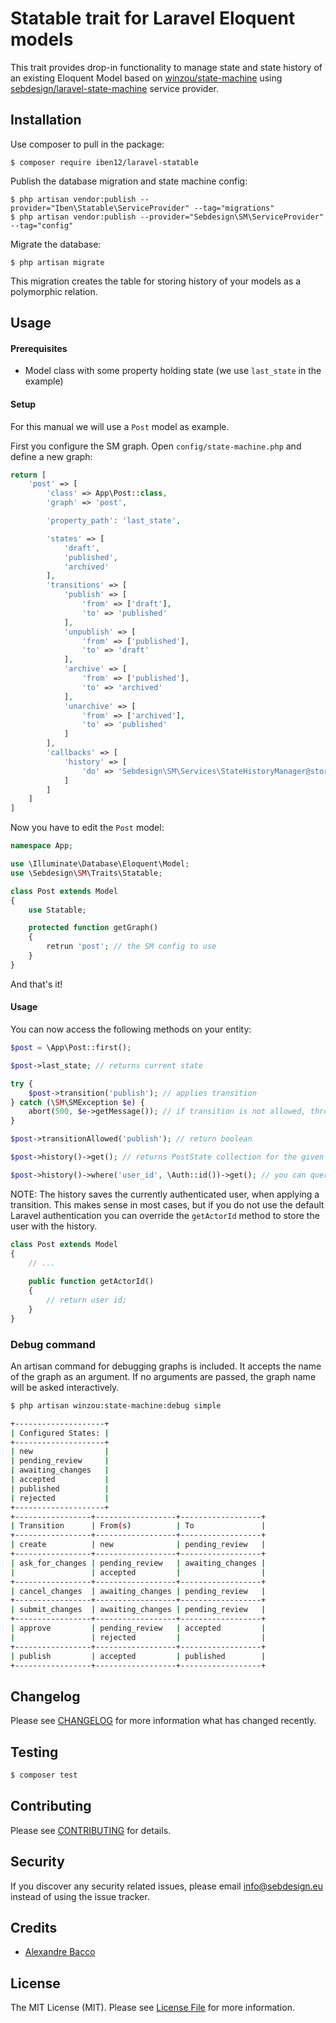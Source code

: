 # Statable trait for Laravel Eloquent models

This trait provides drop-in functionality to manage state and state history of an existing Eloquent Model based on [winzou/state-machine](https://github.com/winzou/state-machine) using [sebdesign/laravel-state-machine](https://github.com/sebdesign/laravel-state-machine) service provider.

## Installation

Use composer to pull in the package:
```
$ composer require iben12/laravel-statable
```
Publish the database migration and state machine config:
```
$ php artisan vendor:publish --provider="Iben\Statable\ServiceProvider" --tag="migrations"
$ php artisan vendor:publish --provider="Sebdesign\SM\ServiceProvider" --tag="config" 
```
Migrate the database:
```
$ php artisan migrate
```
This migration creates the table for storing history of your models as a polymorphic relation.

## Usage

#### Prerequisites
* Model class with some property holding state (we use `last_state` in the example)

#### Setup

For this manual we will use a `Post` model as example.

First you configure the SM graph. Open `config/state-machine.php` and define a new graph:
```php
return [
    'post' => [
        'class' => App\Post::class,
        'graph' => 'post',

        'property_path': 'last_state',

        'states' => [
            'draft',
            'published',
            'archived'
        ],
        'transitions' => [
            'publish' => [
                'from' => ['draft'],
                'to' => 'published'
            ],
            'unpublish' => [
                'from' => ['published'],
                'to' => 'draft'
            ],
            'archive' => [
                'from' => ['published'],
                'to' => 'archived'
            ],
            'unarchive' => [
                'from' => ['archived'],
                'to' => 'published'
            ]
        ],
        'callbacks' => [
            'history' => [
                'do' => 'Sebdesign\SM\Services\StateHistoryManager@storeHistory'
            ]
        ]
    ]
]

```

Now you have to edit the `Post` model:
```php
namespace App;

use \Illuminate\Database\Eloquent\Model;
use \Sebdesign\SM\Traits\Statable;

class Post extends Model
{
    use Statable;

    protected function getGraph()
    {
    	retrun 'post'; // the SM config to use
	}
}
```

And that's it!

#### Usage
You can now access the following methods on your entity:
```php
$post = \App\Post::first();

$post->last_state; // returns current state

try {
    $post->transition('publish'); // applies transition
} catch (\SM\SMException $e) {
    abort(500, $e->getMessage()); // if transition is not allowed, throws exception
}

$post->transitionAllowed('publish'); // return boolean

$post->history()->get(); // returns PostState collection for the given Post

$post->history()->where('user_id', \Auth::id())->get(); // you can query history as any Eloquent relation
```

NOTE: The history saves the currently authenticated user, when applying a transition. This makes sense in most cases, but if you do not use the default Laravel authentication you can override the `getActorId` method to store the user with the history.

```php
class Post extends Model
{
	// ...
	
	public function getActorId()
	{
		// return user id;
	}
}
```

### Debug command

An artisan command for debugging graphs is included. It accepts the name of the graph as an argument. If no arguments are passed, the graph name will be asked interactively.

```bash
$ php artisan winzou:state-machine:debug simple

+--------------------+
| Configured States: |
+--------------------+
| new                |
| pending_review     |
| awaiting_changes   |
| accepted           |
| published          |
| rejected           |
+--------------------+
+-----------------+------------------+------------------+
| Transition      | From(s)          | To               |
+-----------------+------------------+------------------+
| create          | new              | pending_review   |
+-----------------+------------------+------------------+
| ask_for_changes | pending_review   | awaiting_changes |
|                 | accepted         |                  |
+-----------------+------------------+------------------+
| cancel_changes  | awaiting_changes | pending_review   |
+-----------------+------------------+------------------+
| submit_changes  | awaiting_changes | pending_review   |
+-----------------+------------------+------------------+
| approve         | pending_review   | accepted         |
|                 | rejected         |                  |
+-----------------+------------------+------------------+
| publish         | accepted         | published        |
+-----------------+------------------+------------------+
```

## Changelog

Please see [CHANGELOG](CHANGELOG.md) for more information what has changed recently.

## Testing

``` bash
$ composer test
```

## Contributing

Please see [CONTRIBUTING](CONTRIBUTING.md) for details.

## Security

If you discover any security related issues, please email info@sebdesign.eu instead of using the issue tracker.

## Credits

- [Alexandre Bacco](https://github.com/winzou)

## License

The MIT License (MIT). Please see [License File](LICENSE.md) for more information.
